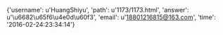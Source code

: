 {'username': u'HuangShiyu', 'path': u'1173/1173.html', 'answer': u'\u6682\u65f6\u4e0d\u60f3', 'email': u'18801216815@163.com', 'time': '2016-02-24:23:34:14'}